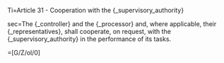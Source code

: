 Ti=Article 31 - Cooperation with the {_supervisory_authority}

sec=The {_controller} and the {_processor} and, where applicable, their {_representatives}, shall cooperate, on request, with the {_supervisory_authority} in the performance of its tasks.

=[G/Z/ol/0]
